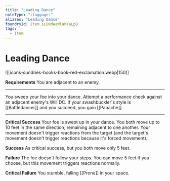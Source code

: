 ```yaml
---
title: "Leading Dance"
noteType: ":luggage:"
aliases: "Leading Dance"
foundryId: Item.sLONdAaWlaMYaLpQ
tags:
  - Item
---
```


# Leading Dance
![[icons-sundries-books-book-red-exclamation.webp|150]]

**Requirements** You are adjacent to an enemy.

* * *

You sweep your foe into your dance. Attempt a performance check against an adjacent enemy's Will DC. If your swashbuckler's style is [[Battledancer]] and you succeed, you gain [[Panache]].

* * *

**Critical Success** Your foe is swept up in your dance. You both move up to 10 feet in the same direction, remaining adjacent to one another. Your movement doesn't trigger reactions from the target (and the target's movement doesn't trigger reactions because it's forced movement).

**Success** As critical success, but you both move only 5 feet.

**Failure** The foe doesn't follow your steps. You can move 5 feet if you choose, but this movement triggers reactions normally.

**Critical Failure** You stumble, falling [[Prone]] in your space.
